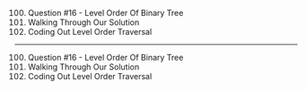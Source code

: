 100. Question #16 - Level Order Of Binary Tree
101. Walking Through Our Solution
102. Coding Out Level Order Traversal

---

100. Question #16 - Level Order Of Binary Tree
101. Walking Through Our Solution
102. Coding Out Level Order Traversal
